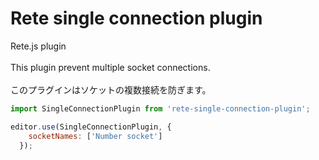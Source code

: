 # Rete single connection plugin

Rete.js plugin<br><br>
This plugin prevent multiple socket connections.<br><br>
このプラグインはソケットの複数接続を防ぎます。

```js
import SingleConnectionPlugin from 'rete-single-connection-plugin';

editor.use(SingleConnectionPlugin, {
    socketNames: ['Number socket']
  });
```